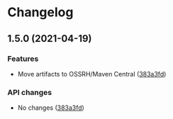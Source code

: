 # Changelog

## 1.5.0 (2021-04-19)


### Features

* Move artifacts to OSSRH/Maven Central ([383a3fd](https://www.github.com/fortify-ps/fortify-ssc-parser-util/commit/383a3fd6636961b270ad03cd26d603849e2cc761))


### API changes

* No changes ([383a3fd](https://www.github.com/fortify-ps/fortify-ssc-parser-util/commit/383a3fd6636961b270ad03cd26d603849e2cc761))
